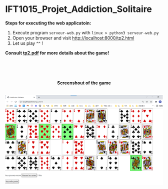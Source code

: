 # IFT1015_Projet_Addiction_Solitaire

**Steps for executing the web applicatoin:**
1. Execute program `serveur-web.py` with `linux > python3 serveur-web.py`
2. Open your browser and visit [http://localhost:8000/tp2.html](http://localhost:8000/tp2.html)
3. Let us play ^^ !

**Consult [tp2.pdf](tp2.pdf) for more details about the game!**

<br>
<br>
<br>


<b>
<p align = "center"> Screenshout of the game
</b>

<br>
<br>

![Addiction solitaire](game.png)

